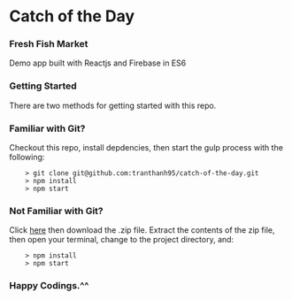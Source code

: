 # Catch of the Day

### Fresh Fish Market

Demo app built with Reactjs and Firebase in ES6

### Getting Started

There are two methods for getting started with this repo.

### Familiar with Git?
Checkout this repo, install depdencies, then start the gulp process with the following:

```
	> git clone git@github.com:tranthanh95/catch-of-the-day.git
	> npm install
	> npm start
```

### Not Familiar with Git?
Click [here](https://github.com/tranthanh95/catch-of-the-day.git) then download the .zip file.  Extract the contents of the zip file, then open your terminal, change to the project directory, and:

```
	> npm install
	> npm start
```

### Happy Codings.^^